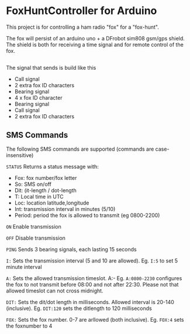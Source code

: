 # FoxHuntController for Arduino

This project is for controlling a ham radio "fox" for a "fox-hunt". 

The fox will persist of an arduino uno + a DFrobot sim808 gsm/gps shield. The  shield is both for receiving a time signal and for remote control of the fox.

##
The signal that sends is build like this

* Call signal
* 2 extra fox ID characters
* Bearing signal
* 4 x fox ID character
* Bearing signal
* Call signal
* 2 extra fox ID characters

## SMS Commands

The following SMS commands are supported (commands are case-insensitive)

`STATUS`
Returns a status message with: 
* Fox: fox number/fox letter
* So: SMS on/off
* Dit: (it-length / dot-length
* T: Local time in UTC
* Loc: location latitude,longitude
* Int:  transmission interval in minutes (5/10)
* Period: period the fox is allowed to transmit (eg 0800-2200)

`ON`
Enable transmission 

`OFF`
Disable transmission

`PING`
Sends 3 bearing signals, each lasting 15 seconds

`I:`
Sets the transmission interval (5 and 10 are allowed). Eg. `I:5`   to set 5 minute interval

`A:`
Sets the allowed transmission timeslot. A:<starttime>-<stoptime> Eg. `A:0800-2230` configures the fox to not transmit before 08:00 and not after 22:30. 
Please not that allowed timeslot can not cross midnight.

`DIT:`
Sets the dit/dot length in milliseconds. Allowed interval is 20-140 (inclusive). 
Eg. `DIT:120` sets the ditlength to 120 milliseconds

`FOX:`
Sets the fox number. 0-7 are arllowed (both inclusive).
Eg. `FOX:4` sets the foxnumber to 4

